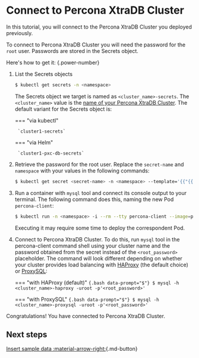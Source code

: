 # Connect to Percona XtraDB Cluster

In this tutorial, you will connect to the Percona XtraDB Cluster you deployed previously.

To connect to Percona XtraDB Cluster you will need the password for the `root`
user. Passwords are stored in the Secrets object. 

Here's how to get it:
{.power-number}

1. List the Secrets objects

    ```{.bash data-prompt="$"}
    $ kubectl get secrets -n <namespace>
    ```

    The Secrets object we target is named as
    `<cluster_name>-secrets`. The `<cluster_name>` value is
    the [name of your Percona XtraDB Cluster](operator.md#metadata-name). The default variant for the Secrets object is:

    === "via kubectl" 

        `cluster1-secrets`

    === "via Helm"

        `cluster1-pxc-db-secrets`

2. Retrieve the password for the root user. Replace the `secret-name` and `namespace` with your values in the following commands:

   ```{.bash data-prompt="$"}
   $ kubectl get secret <secret-name> -n <namespace> --template='{{"{{"}}.data.root | base64decode{{"}}"}}{{"{{"}}"\n"{{"}}"}}'
   ```

3. Run a container with `mysql` tool and connect its console output to your terminal. The following command does this, naming the new Pod `percona-client`:

    ```{.bash data-prompt="$"}
    $ kubectl run -n <namespace> -i --rm --tty percona-client --image=percona:8.0 --restart=Never -- bash -il
    ```
    Executing it may require some time to deploy the correspondent Pod.

4. Connect to Percona XtraDB Cluster. To do this, run `mysql` tool in the
    percona-client command shell using your cluster name and the password
    obtained from the secret instead of the `<root_password>` placeholder.
    The command will look different depending on whether your cluster provides
    load balancing with [HAProxy](haproxy-conf.md) (the default choice) or
    [ProxySQL](proxysql-conf.md):

    === "with HAProxy (default)"
        ```{.bash data-prompt="$"}
        $ mysql -h <cluster_name>-haproxy -uroot -p'<root_password>'
        ```

    === "with ProxySQL"
        ```{.bash data-prompt="$"}
        $ mysql -h <cluster_name>-proxysql -uroot -p'<root_password>'
        ```

Congratulations! You have connected to Percona XtraDB Cluster. 

## Next steps

[Insert sample data :material-arrow-right:](data-insert.md){.md-button}
